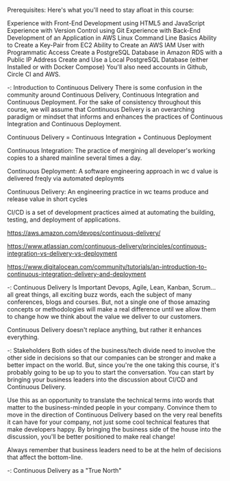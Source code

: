Prerequisites:
Here's what you'll need to stay afloat in this course:

Experience with Front-End Development using HTML5 and JavaScript
Experience with Version Control using Git
Experience with Back-End Development of an Application in AWS
Linux Command Line Basics
Ability to Create a Key-Pair from EC2
Ability to Create an AWS IAM User with Programmatic Access
Create a PostgreSQL Database in Amazon RDS with a Public IP Address
Create and Use a Local PostgreSQL Database (either Installed or with Docker Compose)
You'll also need accounts in Github, Circle CI and AWS.

-: Introduction to Continuous Delivery
There is some confusion in the community around Continuous Delivery, Continuous Integration and Continuous Deployment. For the sake of 
consistency throughout this course, we will assume that Continuous Delivery is an overarching paradigm or mindset that informs and enhances the practices of Continuous Integration and Continuous Deployment.

Continuous Delivery = Continuous Integration + Continuous Deployment

Continuous Integration: 
The practice of mergining all developer's working copies to a shared mainline
several times a day.

Continuous Deployment:
A software engineering approach in wc d value is delivered freqly via 
automated deploymts

Continuous Delivery:
An engineering practice in wc teams produce and release value in 
short cycles

CI/CD is a set of development practices aimed at automating the building, testing, and deployment of applications.

https://aws.amazon.com/devops/continuous-delivery/

https://www.atlassian.com/continuous-delivery/principles/continuous-integration-vs-delivery-vs-deployment

https://www.digitalocean.com/community/tutorials/an-introduction-to-continuous-integration-delivery-and-deployment


-: Continuous Delivery Is Important
Devops, Agile, Lean, Kanban, Scrum... all great things, all exciting buzz words, each the subject of many conferences, blogs and courses. But, not a single one of those amazing concepts or methodologies will make a real difference until we allow them to change how we think about the value we deliver to our customers.

Continuous Delivery doesn't replace anything, but rather it enhances everything.

-: Stakeholders
Both sides of the business/tech divide need to involve the other side in decisions so that our companies can be stronger and make a better impact on the world. But, since you're the one taking this course, it's probably going to be up to you to start the conversation. You can start by bringing your business leaders into the discussion about CI/CD and Continuous Delivery.

Use this as an opportunity to translate the technical terms into words that matter to the business-minded people in your company. Convince them to move in the direction of Continuous Delivery based on the very real benefits it can have for your company, not just some cool technical features that make developers happy. By bringing the business side of the house into the discussion, you'll be better positioned to make real change!

Always remember that business leaders need to be at the helm of decisions that affect the bottom-line.

-: Continuous Delivery as a "True North"


